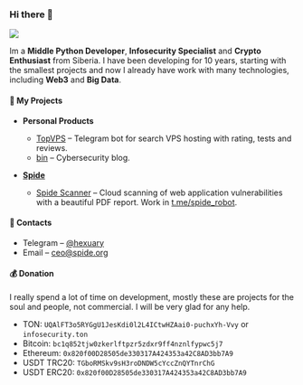 ### Hi there 👋
![](https://komarev.com/ghpvc/?username=securityhigh&color=green)

Im a **Middle Python Developer**, **Infosecurity Specialist** and **Crypto Enthusiast** from Siberia.
I have been developing for 10 years, starting with the smallest projects and now I already have work with many technologies, including **Web3** and **Big Data**.

#### :briefcase: My Projects

- **Personal Products**
  - [TopVPS](https://t.me/topvpsbot) – Telegram bot for search VPS hosting with rating, tests and reviews.
  - [bin](https://t.me/hashbin) – Cybersecurity blog.

- **[Spide](https://github.com/spidesecurity)**
  - [Spide Scanner](https://spide.org/scanner) – Cloud scanning of web application vulnerabilities with a beautiful PDF report. Work in [t.me/spide_robot](https://t.me/spide_robot?start=github).

#### :link: Contacts

- Telegram – [@hexuary](https://t.me/hexuary)
- Email – [ceo@spide.org](mailto:ceo@spide.org)

#### :moneybag: Donation

I really spend a lot of time on development, mostly these are projects for the soul and people, not commercial. I will be very glad for any help.

- TON: `UQAlFT3o5RYGgU1JesKdi0l2L4ICtwHZAai0-puchxYh-Vvy` or `infosecurity.ton`
- Bitcoin: `bc1q852tjw0zkerlftpzr5zdxr9ff4nznlfypwc5j7`
- Ethereum: `0x820f00D28505de330317A424353a42C8AD3bb7A9`
- USDT TRC20: `TGboRMSkv9sH3roDNDW5cYccZnQYTnrChG`
- USDT ERC20: `0x820f00D28505de330317A424353a42C8AD3bb7A9`

